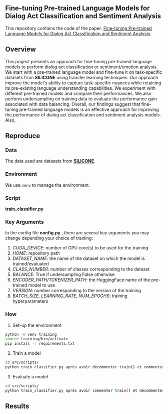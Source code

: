 ## Fine-tuning Pre-trained Language Models for Dialog Act Classification and Sentiment Analysis

This repository contains the code of the paper: [Fine-tuning Pre-trained Language Models for Dialog Act Classification and Sentiment Analysis](https://www.overleaf.com/project/63e2b657fad9f26ee64d7c3c).

## Overview

This project presents an approach for fine-tuning pre-trained language models to perform dialog act classification or sentiment/emotion analysis. We start with a pre-trained language model and fine-tune it on task-specific datasets from **SILICONE** using transfer learning techniques. Our approach improve the model's ability to capture task-specific nuances while retaining its pre-existing language understanding capabilities. We experiment with different pre-trained models and compare their performances. We also perform undersampling on training data to evaluate the performance gain associated with data balancing. Overall, our findings suggest that fine-tuning pre-trained language models is an effective approach for improving the performance of dialog act classification and sentiment analysis models. Also,

## Reproduce
### Data
The data used are datasets from [**SILICONE**](https://huggingface.co/datasets/silicone).

### Environment
We use `venv` to manage the environment.

### Script
**train_classifier.py**

### Key Arguments
In the config file **config.py** , there are several key arguments you may change depending your choice of training:
1. *CUDA_DEVICE*: number of GPU core(s) to be used for the training
2. *HOME*: repository path
3. *DATASET_NAME*: the name of the dataset on which the model is trained/evaluated
4. *CLASS_NUMBER*: number of classes corresponding to the dataset
5. *BALANCE*: True if undersampling False otherwise
6. *ENCODER_PATH/TOKENIZER_PATH*: the HuggingFace name of the pre-trained model to use
7. *VERSION*: number corresponding to the version of the training
8. *BATCH_SIZE, LEARNING_RATE, NUM_EPOCHS*: training hyperparameters


### How
1. Set-up the environment
```bash
python -m venv training
source training/bin/activate
pip install -r requirements.txt
```
2. Train a model
```bash
cd src/scripts/
python train_classifier.py après avoir décommenter train() et commenter verify() et test()
```
3. Evaluate a model
```bash
cd src/scripts/
python train_classifier.py après avoir commenter train() et décommenter verify() et test()
```

## Results
